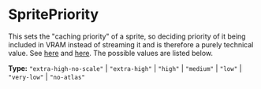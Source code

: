# SpritePriority

This sets the "caching priority" of a sprite, so deciding priority of it being included in VRAM instead of streaming it and is therefore a purely technical value. See [here](https://forums.factorio.com/viewtopic.php?p=437380#p437380) and [here](https://www.factorio.com/blog/post/fff-264). The possible values are listed below.

**Type:** `"extra-high-no-scale"` | `"extra-high"` | `"high"` | `"medium"` | `"low"` | `"very-low"` | `"no-atlas"`

